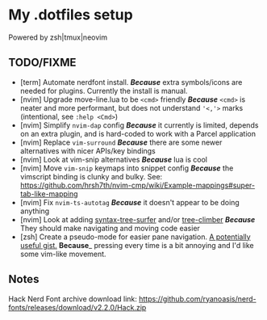 # My .dotfiles setup

Powered by zsh|tmux|neovim

## TODO/FIXME

 * [term] Automate nerdfont install. ___Because___ extra symbols/icons are needed for plugins. Currently the install is manual.
 * [nvim] Upgrade move-line.lua to be `<cmd>` friendly ___Because___ `<cmd>` is neater and more performant, but does not understand `'<,'>` marks (intentional, see `:help <Cmd>`)
 * [nvim] Simplify `nvim-dap` config ___Because___ it currently is limited, depends on an extra plugin, and is hard-coded to work with a Parcel application
 * [nvim] Replace `vim-surround` ___Because___ there are some newer alternatives with nicer APIs/key bindings
 * [nvim] Look at vim-snip alternatives ___Because___ lua is cool
 * [nvim] Move `vim-snip` keymaps into snippet config ___Because___ the vimscript binding is clunky and bulky. See: https://github.com/hrsh7th/nvim-cmp/wiki/Example-mappings#super-tab-like-mapping
 * [nvim] Fix `nvim-ts-autotag` ___Because___ it doesn't appear to be doing anything
 * [nvim] Look at adding [syntax-tree-surfer](https://github.com/ziontee113/syntax-tree-surfer) and/or [tree-climber](https://github.com/drybalka/tree-climber.nvim) ___Because___ They should make navigating and moving code easier
 * [zsh] Create a pseudo-mode for easier pane navigation. [A potentially useful gist.](https://gist.github.com/samoshkin/05e65f7f1c9b55d3fc7690b59d678734) __Because___ pressing <C-b> every time is a bit annoying and I'd like some vim-like movement.

## Notes

Hack Nerd Font archive download link: https://github.com/ryanoasis/nerd-fonts/releases/download/v2.2.0/Hack.zip
